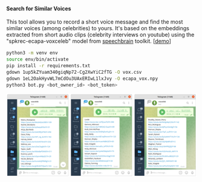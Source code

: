 #### Search for Similar Voices

This tool allows you to record a short voice message and find the most similar voices (among celebrities) to yours. It's based on the embeddings extracted from short audio clips (celebrity interviews on youtube) using the "spkrec-ecapa-voxceleb" model from [speechbrain](https://github.com/speechbrain/speechbrain) toolkit. [[demo](https://t.me/vaaliferov_voxceleb_bot)]

```bash
python3 -m venv env
source env/bin/activate
pip install -r requirements.txt
gdown 1up5kZYuam340giqNp72-Cg2XwYiC2fTG -O vox.csv
gdown 1eL2OakHyvWL7mCdOu3UAxERIwL1lxJvy -O ecapa_vox.npy
python3 bot.py <bot_owner_id> <bot_token>
```

![Alt Text](pics/tg.png)
